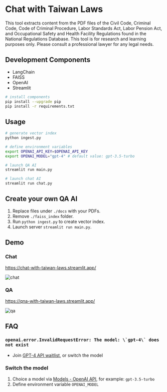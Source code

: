 # Chat with Taiwan Laws

This tool extracts content from the PDF files of the Civil Code, Criminal Code, Code of Criminal Procedure, Labor Standards Act, Labor Pension Act, and Occupational Safety and Health Facility Regulations found in the National Regulations Database. This tool is for research and learning purposes only. Please consult a professional lawyer for any legal needs.

## Development Components

- LangChain
- FAISS
- OpenAI
- Streamlit

```sh
# install components
pip install --upgrade pip
pip install -r requirements.txt
```

## Usage

```sh
# generate vector index
python ingest.py

# define environment variables
export OPENAI_API_KEY=$OPENAI_API_KEY
export OPENAI_MODEL="gpt-4" # default value: gpt-3.5-turbo

# launch QA AI
streamlit run main.py

# launch chat AI
streamlit run chat.py
```

## Create your own QA AI

1. Replace files under `./docs` with your PDFs.
1. Remove `./faiss_index` folder.
1. Run `python ingest.py` to create vector index.
1. Launch server `streamlit run main.py`.

## Demo

### Chat

https://chat-with-taiwan-laws.streamlit.app/

![chat](./chat.png)

### QA

https://qna-with-taiwan-laws.streamlit.app/

![qa](./qa.png)

## FAQ

### ``openai.error.InvalidRequestError: The model: \`gpt-4\` does not exist``

- Join [GPT-4 API waitlist](https://openai.com/waitlist/gpt-4-api), or switch the model

### Switch the model

1. Choice a model via [Models - OpenAI API](https://platform.openai.com/docs/models/overview), for example: `gpt-3.5-turbo`
1. Define environment variable `OPENAI_MODEL`

